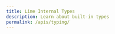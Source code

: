 ```yaml
---
title: Lime Internal Types
description: Learn about built-in types
permalink: /apis/typing/
---
```

